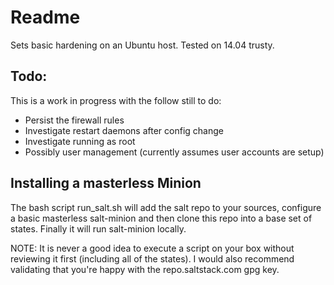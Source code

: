 # Readme

Sets basic hardening on an Ubuntu host. Tested on 14.04 trusty.


## Todo:

This is a work in progress with the follow still to do:

* Persist the firewall rules
* Investigate restart daemons after config change
* Investigate running as root
* Possibly user management (currently assumes user accounts are setup)


## Installing a masterless Minion

The bash script run_salt.sh will add the salt repo to your sources, configure a basic masterless salt-minion and then clone this repo into a base set of states. Finally it will run salt-minion locally. 

NOTE: It is never a good idea to execute a script on your box without reviewing it first (including all of the states). I would also recommend validating that you're happy with the repo.saltstack.com gpg key.

